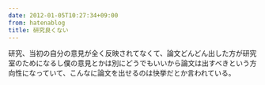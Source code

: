 ```yaml
---
date: 2012-01-05T10:27:34+09:00
from: hatenablog
title: 研究良くない
---
```


<p>研究、当初の自分の意見が全く反映されてなくて、論文どんどん出した方が研究室のためになるし僕の意見とかは別にどうでもいいから論文は出すべきという方向性になっていて、こんなに論文を出せるのは快挙だとか言われている。</p>

